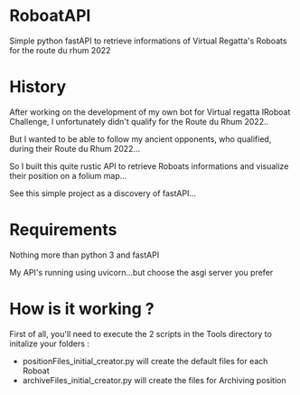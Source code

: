 # RoboatAPI
Simple python fastAPI to retrieve informations of Virtual Regatta's Roboats for the route du rhum 2022

# History
After working on the development of my own bot for Virtual regatta IRoboat Challenge, I unfortunately didn't qualify for the Route du Rhum 2022..

But I wanted to be able to follow my ancient opponents, who qualified, during their Route du Rhum 2022...

So I built this quite rustic API to retrieve Roboats informations and visualize their position on a folium map...

See this simple project as a discovery of fastAPI...

# Requirements

Nothing more than python 3 and fastAPI

My API's running using uvicorn...but choose the asgi server you prefer

# How is it working ?

First of all, you'll need to execute the 2 scripts in the Tools directory to initalize your folders :
  * positionFiles_initial_creator.py will create the default files for each Roboat
  * archiveFiles_initial_creator.py will create the files for Archiving position
 

